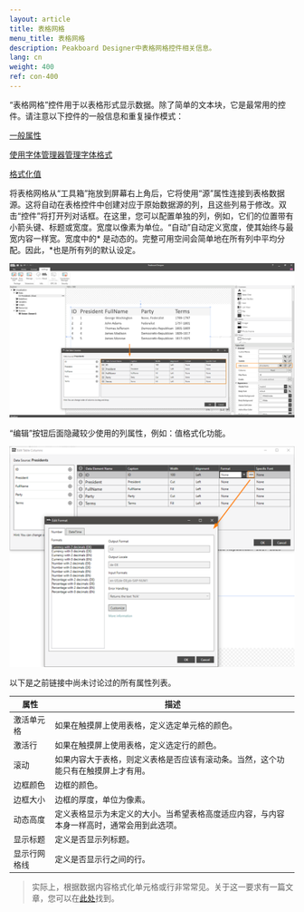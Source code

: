 ```yaml
---
layout: article
title: 表格网格 
menu_title: 表格网格
description: Peakboard Designer中表格网格控件相关信息。
lang: cn
weight: 400
ref: con-400
---
```


“表格网格”控件用于以表格形式显示数据。除了简单的文本块，它是最常用的控件。请注意以下控件的一般信息和重复操作模式：

[一般属性](/controls/01-cn-general-properties.html)

[使用字体管理器管理字体格式](/misc/05-cn-custom-fonts.html)

[格式化值](/misc/03-cn-formating-values.html)

将表格网格从“工具箱”拖放到屏幕右上角后，它将使用“源”属性连接到表格数据源。这将自动在表格控件中创建对应于原始数据源的列，且这些列易于修改。双击“控件”将打开列对话框。在这里，您可以配置单独的列，例如，它们的位置带有小箭头键、标题或宽度。宽度以像素为单位。“自动”自动定义宽度，使其始终与最宽内容一样宽。宽度中的* 是动态的。完整可用空间会简单地在所有列中平均分配。因此，*也是所有列的默认设定。

![image_1](/assets/images/Controls/Table-Grid/ControlsTableGrid01.png)

“编辑”按钮后面隐藏较少使用的列属性，例如：值格式化功能。

![image_1](/assets/images/Controls/Table-Grid/ControlsTableGrid02.png)

以下是之前链接中尚未讨论过的所有属性列表。

| 属性 |	描述 |
|-------------|---------------|
| 激活单元格 |	 如果在触摸屏上使用表格，定义选定单元格的颜色。|
| 激活行 |	 如果在触摸屏上使用表格，定义选定行的颜色。|
| 滚动 |	 如果内容大于表格，则定义表格是否应该有滚动条。当然，这个功能只有在触摸屏上才有用。|
| 边框颜色 |	边框的颜色。|
| 边框大小 |	边框的厚度，单位为像素。|
| 动态高度 |	定义表格显示为未定义的大小。当希望表格高度适应内容，与内容本身一样高时，通常会用到此选项。|
| 显示标题 |	定义是否显示列标题。|
| 显示行网格线 |	定义是否显示行之间的行。|

>实际上，根据数据内容格式化单元格或行非常常见。关于这一要求有一篇文章，您可以在[此处](/scripting/05-cn-formating-table-grid.html)找到。
